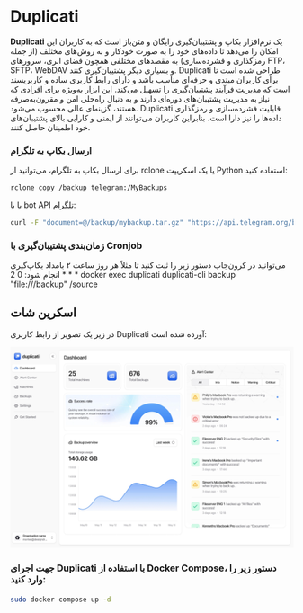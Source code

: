 # Duplicati

**Duplicati** یک نرم‌افزار بکاپ و پشتیبان‌گیری رایگان و متن‌باز است که به کاربران این امکان را می‌دهد تا داده‌های خود را به صورت خودکار و به روش‌های مختلف (از جمله رمزگذاری و فشرده‌سازی) به مقصدهای مختلفی همچون فضای ابری، سرورهای FTP، SFTP، WebDAV و بسیاری دیگر پشتیبان‌گیری کنند. Duplicati طراحی شده است تا برای کاربران مبتدی و حرفه‌ای مناسب باشد و دارای رابط کاربری ساده و کاربرپسند است که مدیریت فرآیند پشتیبان‌گیری را تسهیل می‌کند. این ابزار به‌ویژه برای افرادی که نیاز به مدیریت پشتیبان‌های دوره‌ای دارند و به دنبال راه‌حلی امن و مقرون‌به‌صرفه هستند، گزینه‌ای عالی محسوب می‌شود. Duplicati قابلیت فشرده‌سازی و رمزگذاری داده‌ها را نیز دارا است، بنابراین کاربران می‌توانند از ایمنی و کارایی بالای پشتیبان‌های خود اطمینان حاصل کنند.

### ارسال بکاپ به تلگرام

برای ارسال بکاپ به تلگرام، می‌توانید از rclone یا یک اسکریپت Python استفاده کنید:   
```bash
rclone copy /backup telegram:/MyBackups
```

یا با bot API تلگرام:  
```bash 
curl -F "document=@/backup/mybackup.tar.gz" "https://api.telegram.org/bot<TOKEN>/sendDocument?chat_id=<CHAT_ID>"
```

### زمان‌بندی پشتیبان‌گیری با Cronjob

می‌توانید در کرون‌جاب دستور زیر را ثبت کنید تا مثلاً هر روز ساعت ۲ بامداد بکاپ‌گیری انجام شود:
0 2 * * * docker exec duplicati duplicati-cli backup "file:///backup" /source

## اسکرین شات

در زیر یک تصویر از رابط کاربری Duplicati آورده شده است:

![Screenshot](screenshot.png)

### جهت اجرای Duplicati با استفاده از Docker Compose، دستور زیر را وارد کنید:

```bash
sudo docker compose up -d
```

